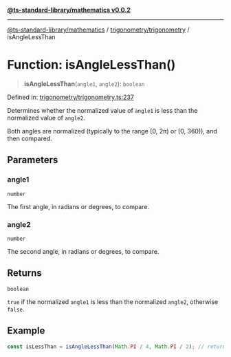 [**@ts-standard-library/mathematics v0.0.2**](../../../README.md)

***

[@ts-standard-library/mathematics](../../../README.md) / [trigonometry/trigonometry](../README.md) / isAngleLessThan

# Function: isAngleLessThan()

> **isAngleLessThan**(`angle1`, `angle2`): `boolean`

Defined in: [trigonometry/trigonometry.ts:237](https://github.com/gabaudette/ts-stdlib/blob/725aff52e6f28b9942b278b955914b3ace9f325c/packages/mathematics/src/trigonometry/trigonometry.ts#L237)

Determines whether the normalized value of `angle1` is less than the normalized value of `angle2`.

Both angles are normalized (typically to the range [0, 2π) or [0, 360)), and then compared.

## Parameters

### angle1

`number`

The first angle, in radians or degrees, to compare.

### angle2

`number`

The second angle, in radians or degrees, to compare.

## Returns

`boolean`

`true` if the normalized `angle1` is less than the normalized `angle2`, otherwise `false`.

## Example

```typescript
const isLessThan = isAngleLessThan(Math.PI / 4, Math.PI / 2); // returns true
```
